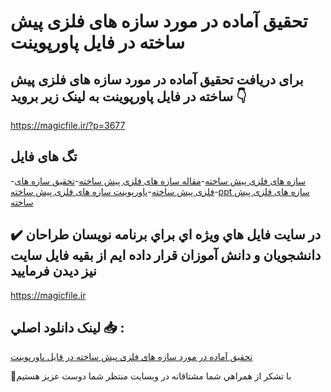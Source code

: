 # تحقیق آماده در مورد سازه های فلزی پيش ساخته در فایل پاورپوینت

## برای دریافت تحقیق آماده در مورد سازه های فلزی پيش ساخته در فایل پاورپوینت به لینک زیر بروید 👇

https://magicfile.ir/?p=3677

## تگ های فایل

-[سازه های فلزی پيش ساخته](https://magicfile.ir/product/%d8%aa%d8%ad%d9%82%db%8c%d9%82-%d8%b3%d8%a7%d8%b2%d9%87-%d9%87%d8%a7%db%8c-%d9%81%d9%84%d8%b2%db%8c-%d9%be%d9%8a%d8%b4-%d8%b3%d8%a7%d8%ae%d8%aa%d9%87-%d9%be%d8%a7%d9%88%d8%b1%d9%be%d9%88%db%8c%d9%86%d8%aa/)-[مقاله سازه های فلزی پيش ساخته](https://magicfile.ir/product/%d8%aa%d8%ad%d9%82%db%8c%d9%82-%d8%b3%d8%a7%d8%b2%d9%87-%d9%87%d8%a7%db%8c-%d9%81%d9%84%d8%b2%db%8c-%d9%be%d9%8a%d8%b4-%d8%b3%d8%a7%d8%ae%d8%aa%d9%87-%d9%be%d8%a7%d9%88%d8%b1%d9%be%d9%88%db%8c%d9%86%d8%aa/)-[تحقیق سازه های فلزی پيش ساخته](https://magicfile.ir/product/%d8%aa%d8%ad%d9%82%db%8c%d9%82-%d8%b3%d8%a7%d8%b2%d9%87-%d9%87%d8%a7%db%8c-%d9%81%d9%84%d8%b2%db%8c-%d9%be%d9%8a%d8%b4-%d8%b3%d8%a7%d8%ae%d8%aa%d9%87-%d9%be%d8%a7%d9%88%d8%b1%d9%be%d9%88%db%8c%d9%86%d8%aa/)-[پاورپوینت سازه های فلزی پيش ساخته](https://magicfile.ir/product/%d8%aa%d8%ad%d9%82%db%8c%d9%82-%d8%b3%d8%a7%d8%b2%d9%87-%d9%87%d8%a7%db%8c-%d9%81%d9%84%d8%b2%db%8c-%d9%be%d9%8a%d8%b4-%d8%b3%d8%a7%d8%ae%d8%aa%d9%87-%d9%be%d8%a7%d9%88%d8%b1%d9%be%d9%88%db%8c%d9%86%d8%aa/)-[ppt سازه های فلزی پيش ساخته](https://magicfile.ir/product/%d8%aa%d8%ad%d9%82%db%8c%d9%82-%d8%b3%d8%a7%d8%b2%d9%87-%d9%87%d8%a7%db%8c-%d9%81%d9%84%d8%b2%db%8c-%d9%be%d9%8a%d8%b4-%d8%b3%d8%a7%d8%ae%d8%aa%d9%87-%d9%be%d8%a7%d9%88%d8%b1%d9%be%d9%88%db%8c%d9%86%d8%aa/)

## ✔️ در سايت فايل هاي ويژه اي براي برنامه نويسان طراحان دانشجويان و دانش آموزان قرار داده ايم از بقيه فايل سايت نيز ديدن فرماييد

https://magicfile.ir


## لينک دانلود اصلي 📥 :

[تحقیق آماده در مورد سازه های فلزی پيش ساخته در فایل پاورپوینت](https://magicfile.ir/product/%d8%aa%d8%ad%d9%82%db%8c%d9%82-%d8%b3%d8%a7%d8%b2%d9%87-%d9%87%d8%a7%db%8c-%d9%81%d9%84%d8%b2%db%8c-%d9%be%d9%8a%d8%b4-%d8%b3%d8%a7%d8%ae%d8%aa%d9%87-%d9%be%d8%a7%d9%88%d8%b1%d9%be%d9%88%db%8c%d9%86%d8%aa/) 


🙏با تشکر از همراهي شما مشتاقانه در وبسایت منتظر شما دوست عزیز هستیم

